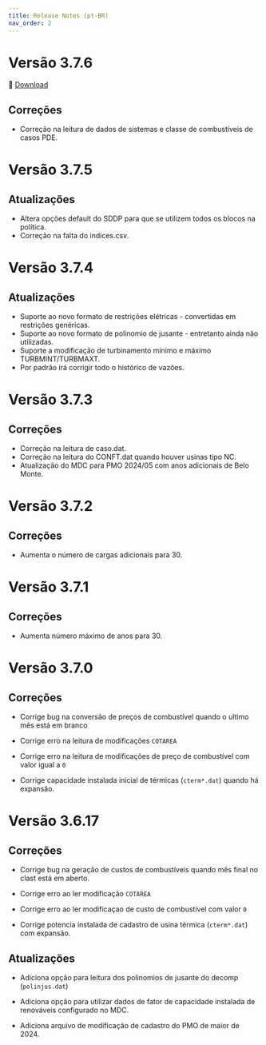 ```yaml
---
title: Release Notes (pt-BR)
nav_order: 2
---
```


# Versão 3.7.6

🔗 [Download](https://www.psr-inc.com/app/link/?t=d&f=nwsddp-3.7.6-setup.exe)

## Correções

- Correção na leitura de dados de sistemas e classe de combustíveis de casos PDE.


# Versão 3.7.5

## Atualizações

- Altera opções default do SDDP para que se utilizem todos os blocos na política.
- Correção na falta do indices.csv.


# Versão 3.7.4

## Atualizações

- Suporte ao novo formato de restrições elétricas - convertidas em restrições genéricas.
- Suporte ao novo formato de polinomio de jusante - entretanto ainda não utilizadas.
- Suporte a modificação de turbinamento mínimo e máximo TURBMINT/TURBMAXT.
- Por padrão irá corrigir todo o histórico de vazões.


# Versão 3.7.3

## Correções

- Correção na leitura de caso.dat.
- Correção na leitura do CONFT.dat quando houver usinas tipo NC.
- Atualização do MDC para PMO 2024/05 com anos adicionais de Belo Monte.


# Versão 3.7.2

## Correções

- Aumenta o número de cargas adicionais para 30.


# Versão 3.7.1

## Correções

- Aumenta número máximo de anos para 30.


# Versão 3.7.0

## Correções

- Corrige bug na conversão de preços de combustível quando o ultimo mês está em branco

- Corrige erro na leitura de modificações `COTAREA`

- Corrige erro na leitura de modificações de preço de combustível com valor igual a `0`

- Corrige capacidade instalada inicial de térmicas (`cterm*.dat`) quando há expansão.


# Versão 3.6.17

## Correções

* Corrige bug na geração de custos de combustíveis quando mês final no clast está em aberto.

* Corrige erro ao ler modificação `COTAREA`

* Corrige erro ao ler modificaçao de custo de combustível com valor `0`

* Corrige potencia instalada de cadastro de usina térmica (`cterm*.dat`) com expansão.


## Atualizações

* Adiciona opção para leitura dos polinomios de jusante do decomp (`polinjus.dat`)

* Adiciona opção para utilizar dados de fator de capacidade instalada de renováveis configurado no MDC.

* Adiciona arquivo de modificação de cadastro do PMO de maior de 2024.